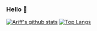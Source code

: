 ### Hello 👋

[![Ariff's github stats](https://github-readme-stats.vercel.app/api?username=ariffrahimin&show_icons=true&title_color=fff&icon_color=79ff97&text_color=9f9f9f&bg_color=151515&count_private=true&include_all_commits=true)]()
[![Top Langs](https://github-readme-stats.vercel.app/api/top-langs/?username=ariffrahimin&show_icons=true&hide=purebasic,C&count_private=true&title_color=fff&icon_color=79ff97&text_color=9f9f9f&bg_color=151515&layout=compact)]()
